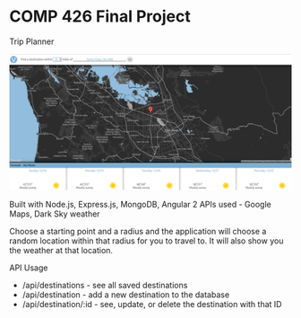 # COMP 426 Final Project

Trip Planner

<img src="vac2" width="900"/>


Built with Node.js, Express.js, MongoDB, Angular 2
APIs used - Google Maps, Dark Sky weather

Choose a starting point and a radius and the application will choose a random location within that radius for you to travel to.  It will also show you the weather at that location.

API Usage
* /api/destinations - see all saved destinations 
* /api/destination - add a new destination to the database
* /api/destination/:id - see, update, or delete the destination with that ID
